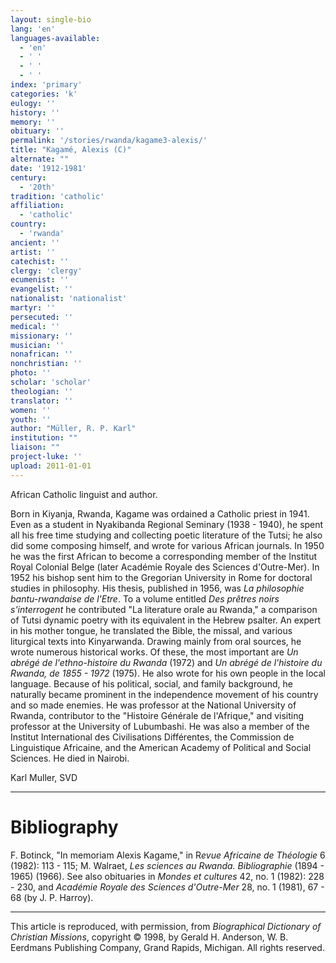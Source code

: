 ```yaml
---
layout: single-bio
lang: 'en'
languages-available:
  - 'en'
  - ' '
  - ' '
  - ' '
index: 'primary'
categories: 'k'
eulogy: ''
history: ''
memory: ''
obituary: ''
permalink: '/stories/rwanda/kagame3-alexis/'
title: "Kagamé, Alexis (C)"
alternate: ""
date: '1912-1981'
century:
  - '20th'
tradition: 'catholic'
affiliation:
  - 'catholic'
country:
  - 'rwanda'
ancient: ''
artist: ''
catechist: ''
clergy: 'clergy'
ecumenist: ''
evangelist: ''
nationalist: 'nationalist'
martyr: ''
persecuted: ''
medical: ''
missionary: ''
musician: ''
nonafrican: ''
nonchristian: ''
photo: ''
scholar: 'scholar'
theologian: ''
translator: ''
women: ''
youth: ''
author: "Müller, R. P. Karl"
institution: ""
liaison: ""
project-luke: ''
upload: 2011-01-01
---
```




African Catholic linguist and author.

Born in Kiyanja, Rwanda, Kagame was ordained a Catholic priest in 1941. Even as a student in Nyakibanda Regional Seminary (1938 - 1940), he spent all his free time studying and collecting poetic literature of the Tutsi; he also did some composing himself, and wrote for various African journals. In 1950 he was the first African to become a corresponding member of the Institut Royal Colonial Belge (later Académie Royale des Sciences d'Outre-Mer). In 1952 his bishop sent him to the Gregorian University in Rome for doctoral studies in philosophy. His thesis, published in 1956, was *La philosophie bantu-rwandaise de l'Etre*. To a volume entitled *Des prêtres noirs s'interrogent* he contributed "La literature orale au Rwanda," a comparison of Tutsi dynamic poetry with its equivalent in the Hebrew psalter. An expert in his mother tongue, he translated the Bible, the missal, and various liturgical texts into Kinyarwanda. Drawing mainly from oral sources, he wrote numerous historical works. Of these, the most important are *Un abrégé de l'ethno-histoire du Rwanda* (1972) and *Un abrégé de l'histoire du Rwanda, de 1855 - 1972* (1975). He also wrote for his own people in the local language. Because of his political, social, and family background, he naturally became prominent in the independence movement of his country and so made enemies. He was professor at the National University of Rwanda, contributor to the "Histoire Générale de l'Afrique," and visiting professor  at the University of Lubumbashi. He was also a member of the Institut International des Civilisations Différentes, the Commission de Linguistique Africaine, and the American Academy of Political and Social Sciences. He died in Nairobi.

Karl Muller, SVD

---

# Bibliography

F. Botinck, "In memoriam Alexis Kagame," in R*evue Africaine de Théologie* 6 (1982): 113 - 115; M. Walraet, *Les sciences au Rwanda. Bibliographie* (1894 - 1965) (1966). See also obituaries in *Mondes et cultures* 42, no. 1 (1982): 228 - 230, and *Académie Royale des Sciences d'Outre-Mer* 28, no. 1 (1981), 67 - 68 (by J. P. Harroy).

---

This article is reproduced, with permission, from *Biographical Dictionary of Christian Missions*,   copyright &copy; 1998, by Gerald H. Anderson, W. B. Eerdmans Publishing Company, Grand Rapids, Michigan.  All rights reserved.

